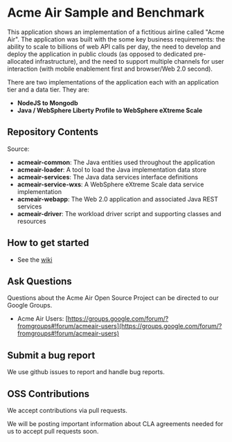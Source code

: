 # Acme Air Sample and Benchmark

This application shows an implementation of a fictitious airline called "Acme Air".  The application was built with the some key business requirements: the ability to scale to billions of web API calls per day, the need to develop and deploy the application in public clouds (as opposed to dedicated pre-allocated infrastructure), and the need to support multiple channels for user interaction (with mobile enablement first and browser/Web 2.0 second).

There are two implementations of the application each with an application tier and a data tier.  They are:
- **NodeJS to Mongodb**
- **Java / WebSphere Liberty Profile to WebSphere eXtreme Scale**

## Repository Contents

Source:

- **acmeair-common**: The Java entities used throughout the application
- **acmeair-loader**:  A tool to load the Java implementation data store
- **acmeair-services**:  The Java data services interface definitions
- **acmeair-service-wxs**:  A WebSphere eXtreme Scale data service implementation
- **acmeair-webapp**:  The Web 2.0 application and associated Java REST services
- **acmeair-driver**: The workload driver script and supporting classes and resources

## How to get started

* See the [wiki](https://github.com/acmeair/acmeair/wiki)


## Ask Questions

Questions about the Acme Air Open Source Project can be directed to our Google Groups.

* Acme Air Users: [https://groups.google.com/forum/?fromgroups#!forum/acmeair-users](https://groups.google.com/forum/?fromgroups#!forum/acmeair-users)

## Submit a bug report

We use github issues to report and handle bug reports.

## OSS Contributions

We accept contributions via pull requests.

We will be posting important information about CLA agreements needed for us to accept pull requests soon.
